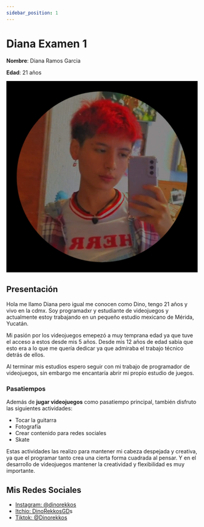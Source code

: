 ```yaml
---
sidebar_position: 1
---
```


# Diana Examen 1

**Nombre**: Diana Ramos Garcia

**Edad**: 21 años

![sim](/img/dino.jpg)

## Presentación
Hola me llamo Diana pero igual me conocen como Dino, tengo 21 años y vivo en la cdmx.
Soy programadxr y estudiante de videojuegos y actualmente estoy trabajando
en un pequeño estudio mexicano de Mérida, Yucatán.

Mi pasión por los videojuegos emepezó a muy temprana edad ya que tuve el acceso
a estos desde mis 5 años. Desde mis 12 años de edad sabía que esto
era a lo que me quería dedicar ya que admiraba el trabajo técnico detrás de ellos.

Al terminar mis estudios espero seguir con mi trabajo de programador de videojuegos,
sin embargo me encantaría abrir mi propio estudio de juegos.

### Pasatiempos
Además de **jugar videojuegos** como pasatiempo principal, también disfruto las siguientes actividades:

- Tocar la guitarra
- Fotografía
- Crear contenido para redes sociales
- Skate

Estas actividades las realizo para mantener mi cabeza despejada y creativa,
ya que el programar tanto crea una cierta forma cuadrada al pensar.
Y en el desarrollo de videojuegos mantener la creatividad  y flexibilidad es muy importante.


## Mis Redes Sociales

- [Instagram: @dinorekkos](https://www.instagram.com/dinorekkos/?hl=es)
- [Itchio: DinoRekkosGD](https://dinorekkosgd.itch.io/)s
- [Tiktok: @Dinorekkos](https://www.tiktok.com/@dinorekkos)
